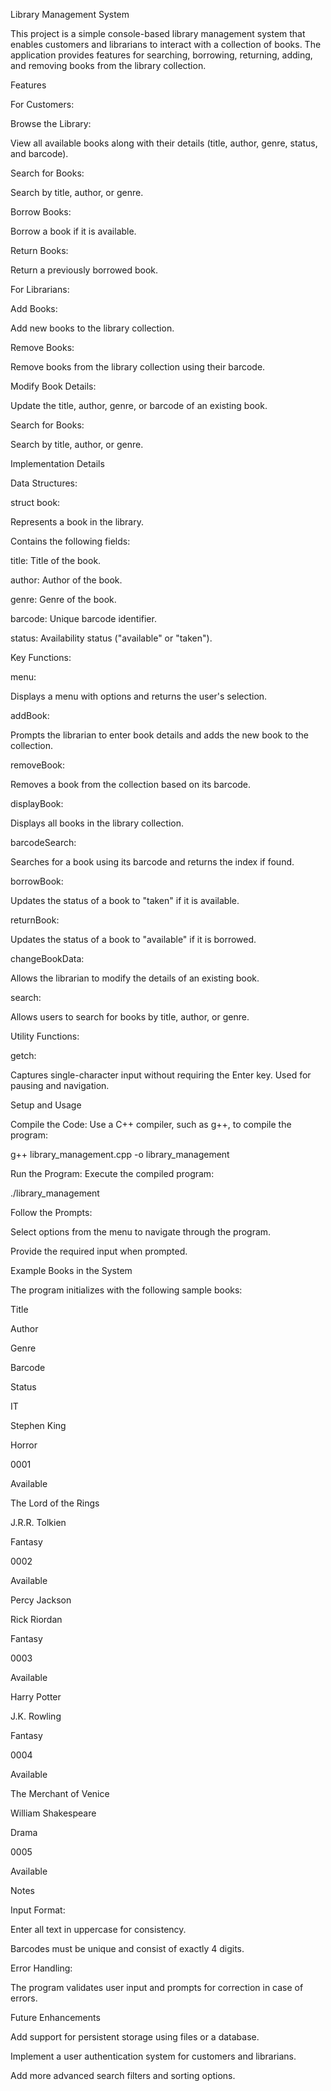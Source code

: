 Library Management System

This project is a simple console-based library management system that enables customers and librarians to interact with a collection of books. The application provides features for searching, borrowing, returning, adding, and removing books from the library collection.

Features

For Customers:

Browse the Library:

View all available books along with their details (title, author, genre, status, and barcode).

Search for Books:

Search by title, author, or genre.

Borrow Books:

Borrow a book if it is available.

Return Books:

Return a previously borrowed book.

For Librarians:

Add Books:

Add new books to the library collection.

Remove Books:

Remove books from the library collection using their barcode.

Modify Book Details:

Update the title, author, genre, or barcode of an existing book.

Search for Books:

Search by title, author, or genre.

Implementation Details

Data Structures:

struct book:

Represents a book in the library.

Contains the following fields:

title: Title of the book.

author: Author of the book.

genre: Genre of the book.

barcode: Unique barcode identifier.

status: Availability status ("available" or "taken").

Key Functions:

menu:

Displays a menu with options and returns the user's selection.

addBook:

Prompts the librarian to enter book details and adds the new book to the collection.

removeBook:

Removes a book from the collection based on its barcode.

displayBook:

Displays all books in the library collection.

barcodeSearch:

Searches for a book using its barcode and returns the index if found.

borrowBook:

Updates the status of a book to "taken" if it is available.

returnBook:

Updates the status of a book to "available" if it is borrowed.

changeBookData:

Allows the librarian to modify the details of an existing book.

search:

Allows users to search for books by title, author, or genre.

Utility Functions:

getch:

Captures single-character input without requiring the Enter key. Used for pausing and navigation.

Setup and Usage

Compile the Code:
Use a C++ compiler, such as g++, to compile the program:

g++ library_management.cpp -o library_management

Run the Program:
Execute the compiled program:

./library_management

Follow the Prompts:

Select options from the menu to navigate through the program.

Provide the required input when prompted.

Example Books in the System

The program initializes with the following sample books:

Title

Author

Genre

Barcode

Status

IT

Stephen King

Horror

0001

Available

The Lord of the Rings

J.R.R. Tolkien

Fantasy

0002

Available

Percy Jackson

Rick Riordan

Fantasy

0003

Available

Harry Potter

J.K. Rowling

Fantasy

0004

Available

The Merchant of Venice

William Shakespeare

Drama

0005

Available

Notes

Input Format:

Enter all text in uppercase for consistency.

Barcodes must be unique and consist of exactly 4 digits.

Error Handling:

The program validates user input and prompts for correction in case of errors.

Future Enhancements

Add support for persistent storage using files or a database.

Implement a user authentication system for customers and librarians.

Add more advanced search filters and sorting options.
